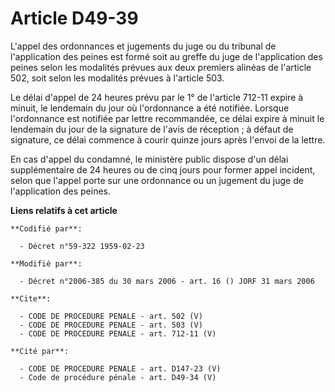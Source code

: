# Article D49-39

L'appel des ordonnances et jugements du juge ou du tribunal de l'application des peines est formé soit au greffe du juge de
l'application des peines selon les modalités prévues aux deux premiers alinéas de l'article 502, soit selon les modalités
prévues à l'article 503.

Le délai d'appel de 24 heures prévu par le 1° de l'article 712-11 expire à minuit, le lendemain du jour où l'ordonnance a été
notifiée. Lorsque l'ordonnance est notifiée par lettre recommandée, ce délai expire à minuit le lendemain du jour de la
signature de l'avis de réception ; à défaut de signature, ce délai commence à courir quinze jours après l'envoi de la lettre.

En cas d'appel du condamné, le ministère public dispose d'un délai supplémentaire de 24 heures ou de cinq jours pour former
appel incident, selon que l'appel porte sur une ordonnance ou un jugement du juge de l'application des peines.

**Liens relatifs à cet article**

	**Codifié par**:

	  - Décret n°59-322 1959-02-23

	**Modifié par**:

	  - Décret n°2006-385 du 30 mars 2006 - art. 16 () JORF 31 mars 2006

	**Cite**:

	  - CODE DE PROCEDURE PENALE - art. 502 (V)
	  - CODE DE PROCEDURE PENALE - art. 503 (V)
	  - CODE DE PROCEDURE PENALE - art. 712-11 (V)

	**Cité par**:

	  - CODE DE PROCEDURE PENALE - art. D147-23 (V)
	  - Code de procédure pénale - art. D49-34 (V)
